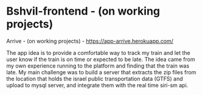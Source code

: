 # Bshvil-frontend - (on working projects) 

Arrive - (on working projects) - https://app-arrive.herokuapp.com/

The app idea is to provide a comfortable way to track my train and let the user know if the train is on time or expected to
be late. The idea came from my own experience running to the platform and finding that the train was late. 
My main challenge was to build a server that extracts the zip files from the location that holds the israel public
transportation data (GTFS) and upload to mysql server, and integrate them with the real time siri-sm api.
